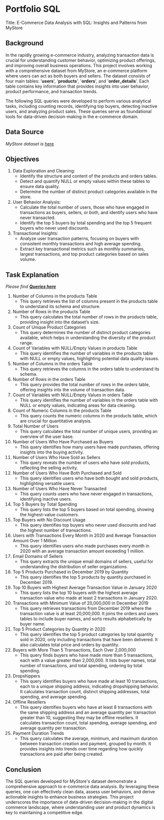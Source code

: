 # Portfolio SQL
Title: E-Commerce Data Analysis with SQL: Insights and Patterns from MyStore 
## Background
In the rapidly growing e-commerce industry, analyzing transaction data is crucial for understanding customer behavior, optimizing product offerings, and improving overall business operations. This project involves working with a comprehensive dataset from MyStore, an e-commerce platform where users can act as both buyers and sellers. The dataset consists of four main tables: '**users**', '**products**', '**orders**', and '**order_details**'. Each table contains key information that provides insights into user behavior, product performance, and transaction trends.

The following SQL queries were developed to perform various analytical tasks, including counting records, identifying top buyers, detecting inactive users, and analyzing product sales. These queries serve as foundational tools for data-driven decision-making in the e-commerce domain.

## Data Source
_MyStore dataset is_ [here](https://github.com/teguhmprayoga/portoSQL/tree/main/data)

## Objectives
1. Data Exploration and Cleaning:
   - Identify the structure and content of the products and orders tables.
   - Detect and quantify NULL or empty values within these tables to ensure data quality.
   - Determine the number of distinct product categories available in the store.
2. User Behavior Analysis:
   - Calculate the total number of users, those who have engaged in transactions as buyers, sellers, or both, and identify users who have never transacted.
   - Identify the top 5 buyers by total spending and the top 5 frequent buyers who never used discounts.
3. Transactional Insights:
   - Analyze user transaction patterns, focusing on buyers with consistent monthly transactions and high average spending.
   - Extract key transactional metrics such as monthly summaries, largest transactions, and top product categories based on sales volume.

## Task Explanation
_Please find [**Queries here**](https://github.com/teguhmprayoga/portoSQL/blob/main/CodeSQL.sql)_
1. Number of Columns in the products Table
   - This query retrieves the list of columns present in the products table to understand its schema and structure.
2. Number of Rows in the products Table
   - This query calculates the total number of rows in the products table, providing insight into the dataset’s size.
3. Count of Unique Product Categories
   - This query determines the number of distinct product categories available, which helps in understanding the diversity of the product range.
4. Count of Variables with NULL/Empty Values in products Table
   - This query identifies the number of variables in the products table with NULL or empty values, highlighting potential data quality issues.
5. Number of Columns in the orders Table
   - This query retrieves the columns in the orders table to understand its schema.
6. Number of Rows in the orders Table
   - This query provides the total number of rows in the orders table, offering insights into the volume of transaction data.
7. Count of Variables with NULL/Empty Values in orders Table
   - This query identifies the number of variables in the orders table with NULL or empty values, indicating areas for data cleaning.
8. Count of Numeric Columns in the products Table
   - This query counts the numeric columns in the products table, which are crucial for quantitative analysis.
9. Total Number of Users
   - This query calculates the total number of unique users, providing an overview of the user base.
10. Number of Users Who Have Purchased as Buyers
    - This query identifies how many users have made purchases, offering insights into the buying activity.
11. Number of Users Who Have Sold as Sellers
    - This query reveals the number of users who have sold products, reflecting the selling activity.
12. Number of Users Who Have Both Purchased and Sold
    - This query identifies users who have both bought and sold products, highlighting versatile users.
13. Number of Users Who Have Never Transacted
    - This query counts users who have never engaged in transactions, identifying inactive users.
14. Top 5 Buyers by Total Spending
    - This query lists the top 5 buyers based on total spending, showing the highest-value customers.
15. Top Buyers with No Discount Usage
    - This query identifies top buyers who never used discounts and had the highest number of transactions.
16. Users with Transactions Every Month in 2020 and Average Transaction Amount Over 1 Million
    - This query identifies users who made purchases every month in 2020 with an average transaction amount exceeding 1 million.
17. Email Domains of Sellers
    - This query extracts the unique email domains of sellers, useful for understanding the distribution of seller organizations.
18. Top 5 Products Purchased in December 2019 by Quantity
    - This query identifies the top 5 products by quantity purchased in December 2019.
19. Top 10 Buyers with Highest Average Transaction Value in January 2020
    - This query lists the top 10 buyers with the highest average transaction value who made at least 2 transactions in January 2020.
20. Transactions with Minimum Value of 20,000,000 in December 2019
    - This query retrieves transactions from December 2019 where the transaction value is at least 20,000,000. It joins the orders and users tables to include buyer names, and sorts results alphabetically by buyer name.
21. Top 5 Product Categories by Quantity in 2020
    - This query identifies the top 5 product categories by total quantity sold in 2020, only including transactions that have been delivered. It also calculates total price and orders by quantity.
22. Buyers with More Than 5 Transactions, Each Over 2,000,000
    - This query finds buyers who have made more than 5 transactions, each with a value greater than 2,000,000. It lists buyer names, total number of transactions, and total spending, ordering by total spending.
23. Dropshippers
    - This query identifies buyers who have made at least 10 transactions, each to a unique shipping address, indicating dropshipping behavior. It calculates transaction count, distinct shipping addresses, total spending, and average spending.
24. Offline Resellers
    - This query identifies buyers who have at least 8 transactions with the same shipping address and an average quantity per transaction greater than 10, suggesting they may be offline resellers. It calculates transaction count, total spending, average spending, and average quantity per transaction.
25. Payment Duration Trends
    - This query calculates the average, minimum, and maximum duration between transaction creation and payment, grouped by month. It provides insights into trends over time regarding how quickly transactions are paid after being created.

## Conclusion
The SQL queries developed for MyStore's dataset demonstrate a comprehensive approach to e-commerce data analysis. By leveraging these queries, one can effectively clean data, assess user behaviors, and derive actionable insights to enhance business strategies. This project underscores the importance of data-driven decision-making in the digital commerce landscape, where understanding user and product dynamics is key to maintaining a competitive edge.



